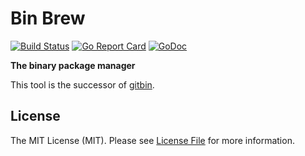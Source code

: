 # Bin Brew

[![Build Status](https://img.shields.io/travis/binhq/binbrew.svg?style=flat-square)](https://travis-ci.org/binhq/binbrew)
[![Go Report Card](https://goreportcard.com/badge/github.com/binhq/binbrew?style=flat-square)](https://goreportcard.com/report/github.com/binhq/binbrew)
[![GoDoc](http://img.shields.io/badge/godoc-reference-5272B4.svg?style=flat-square)](https://godoc.org/github.com/binhq/binbrew)


**The binary package manager**

This tool is the successor of [gitbin](https://github.com/binhq/gitbin).


## License

The MIT License (MIT). Please see [License File](LICENSE) for more information.
